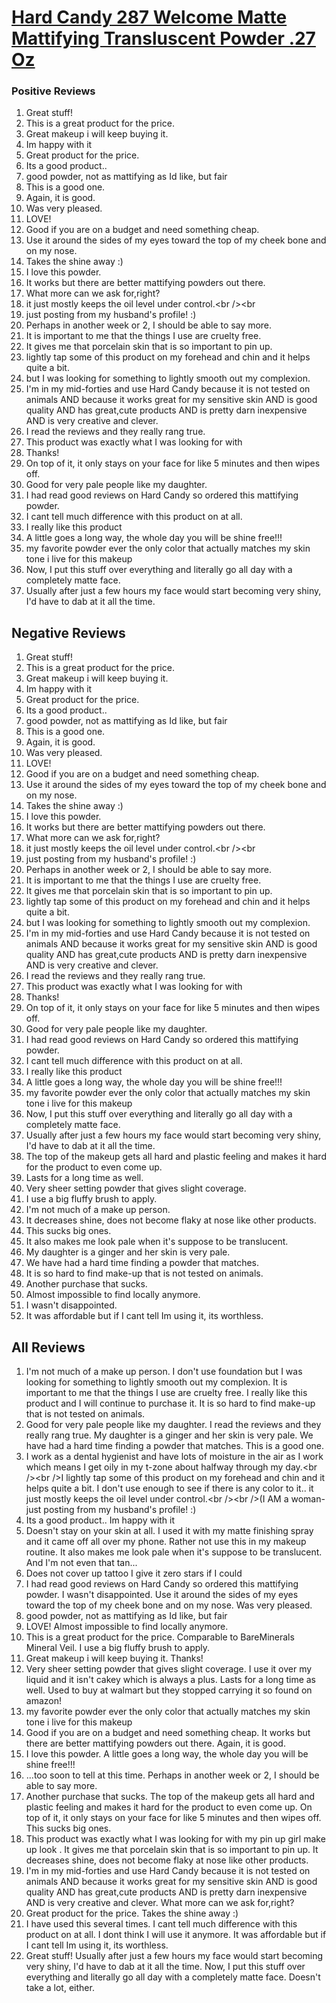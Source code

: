 # [Hard Candy 287 Welcome Matte Mattifying Transluscent Powder .27 Oz](https://products.checkmycream.com/products/Hard-Candy-287-Welcome-Matte-Mattifying-Transluscent-Powder-.27-Oz.html)

### Positive Reviews

<ol>
      <li>Great stuff!</li>
      <li>This is a great product for the price.  </li>
      <li>Great makeup i will keep buying it.</li>
      <li>Im happy with it</li>
      <li>Great product for the price.</li>
      <li>Its a good product..</li>
      <li>good powder, not as mattifying as Id like, but fair</li>
      <li>This is a good one.</li>
      <li>Again, it is good.</li>
      <li>Was very pleased.</li>
      <li>LOVE!</li>
      <li>Good if you are on a budget and need something cheap.  </li>
      <li>Use it around the sides of my eyes toward the top of my cheek bone and on my nose.</li>
      <li>Takes the shine away :)</li>
      <li>I love this powder.</li>
      <li>It works but there are better mattifying powders out there.  </li>
      <li>What more can we ask for,right?</li>
      <li>it just mostly keeps the oil level under control.&lt;br /&gt;&lt;br</li>
      <li>just posting from my husband&#x27;s profile! :)</li>
      <li>Perhaps in another week or 2, I should be able to say more.</li>
      <li>It is important to me that the things I use are cruelty free.</li>
      <li>It gives me that porcelain skin that is so important to pin up.  </li>
      <li>lightly tap some of this product on my forehead and chin and it helps quite a bit.  </li>
      <li>but I was looking for something to lightly smooth out my complexion.</li>
      <li>I&#x27;m in my mid-forties and use Hard Candy because it is not tested on animals AND because it works great for my sensitive skin AND is good quality AND has great,cute products AND is pretty darn inexpensive AND is very creative and clever.</li>
      <li>I read the reviews and they really rang true.</li>
      <li>This product was exactly what I was looking for with</li>
      <li>Thanks!</li>
      <li>On top of it, it only stays on your face for like 5 minutes and then wipes off.</li>
      <li>Good for very pale people like my daughter.</li>
      <li>I had read good reviews on Hard Candy so ordered this mattifying powder.</li>
      <li>I cant tell much difference with this product on at all.</li>
      <li>I really like this product</li>
      <li>A little goes a long way, the whole day you will be shine free!!!</li>
      <li>my favorite powder ever the only color that actually matches my skin tone i live for this makeup</li>
      <li>Now, I put this stuff over everything and literally go all day with a completely matte face.</li>
      <li>Usually after just a few hours my face would start becoming very shiny, I&#x27;d have to dab at it all the time.</li>
</ol>


<h2>Negative Reviews</h2>
<ol>
<li> Great stuff!</li>
<li> This is a great product for the price.  </li>
<li> Great makeup i will keep buying it.</li>
<li> Im happy with it</li>
<li> Great product for the price.</li>
<li> Its a good product..</li>
<li> good powder, not as mattifying as Id like, but fair</li>
<li> This is a good one.</li>
<li> Again, it is good.</li>
<li> Was very pleased.</li>
<li> LOVE!</li>
<li> Good if you are on a budget and need something cheap.  </li>
<li> Use it around the sides of my eyes toward the top of my cheek bone and on my nose.</li>
<li> Takes the shine away :)</li>
<li> I love this powder.</li>
<li> It works but there are better mattifying powders out there.  </li>
<li> What more can we ask for,right?</li>
<li> it just mostly keeps the oil level under control.&lt;br /&gt;&lt;br</li>
<li> just posting from my husband&#x27;s profile! :)</li>
<li> Perhaps in another week or 2, I should be able to say more.</li>
<li> It is important to me that the things I use are cruelty free.</li>
<li> It gives me that porcelain skin that is so important to pin up.  </li>
<li> lightly tap some of this product on my forehead and chin and it helps quite a bit.  </li>
<li> but I was looking for something to lightly smooth out my complexion.</li>
<li> I&#x27;m in my mid-forties and use Hard Candy because it is not tested on animals AND because it works great for my sensitive skin AND is good quality AND has great,cute products AND is pretty darn inexpensive AND is very creative and clever.</li>
<li> I read the reviews and they really rang true.</li>
<li> This product was exactly what I was looking for with</li>
<li> Thanks!</li>
<li> On top of it, it only stays on your face for like 5 minutes and then wipes off.</li>
<li> Good for very pale people like my daughter.</li>
<li> I had read good reviews on Hard Candy so ordered this mattifying powder.</li>
<li> I cant tell much difference with this product on at all.</li>
<li> I really like this product</li>
<li> A little goes a long way, the whole day you will be shine free!!!</li>
<li> my favorite powder ever the only color that actually matches my skin tone i live for this makeup</li>
<li> Now, I put this stuff over everything and literally go all day with a completely matte face.</li>
<li> Usually after just a few hours my face would start becoming very shiny, I&#x27;d have to dab at it all the time.</li>
<li> The top of the makeup gets all hard and plastic feeling and makes it hard for the product to even come up.</li>
<li> Lasts for a long time as well.</li>
<li> Very sheer setting powder that gives slight coverage.</li>
<li> I use a big fluffy brush to apply.</li>
<li> I&#x27;m not much of a make up person.  </li>
<li> It decreases shine, does not become flaky at nose like other products.</li>
<li> This sucks big ones.</li>
<li> It also makes me look pale when it&#x27;s suppose to be translucent.</li>
<li> My daughter is a ginger and her skin is very pale.</li>
<li> We have had a hard time finding a powder that matches.</li>
<li> It is so hard to find make-up that is not tested on animals.</li>
<li> Another purchase that sucks.</li>
<li> Almost impossible to find locally anymore.</li>
<li> I wasn&#x27;t disappointed.</li>
<li> It was affordable but if I cant tell Im using it, its worthless.</li>
</ol>

<h2>All Reviews</h2>

<ol>
    <li> I&#x27;m not much of a make up person.  I don&#x27;t use foundation but I was looking for something to lightly smooth out my complexion. It is important to me that the things I use are cruelty free. I really like this product and I will continue to purchase it.  It is so hard to find make-up that is not tested on animals.</li>
    <li> Good for very pale people like my daughter. I read the reviews and they really rang true. My daughter is a ginger and her skin is very pale. We have had a hard time finding a powder that matches. This is a good one.</li>
    <li> I work as a dental hygienist and have lots of moisture in the air as I work which means I get oily in my t-zone about halfway through my day.&lt;br /&gt;&lt;br /&gt;I lightly tap some of this product on my forehead and chin and it helps quite a bit.  I don&#x27;t use enough to see if there is any color to it.. it just mostly keeps the oil level under control.&lt;br /&gt;&lt;br /&gt;(I AM a woman- just posting from my husband&#x27;s profile! :)</li>
    <li> Its a good product.. Im happy with it</li>
    <li> Doesn&#x27;t stay on your skin at all. I used it with my matte finishing spray and it came off all over my phone. Rather not use this in my makeup routine. It also makes me look pale when it&#x27;s suppose to be translucent. And I&#x27;m not even that tan...</li>
    <li> Does not cover up tattoo I give it zero stars if I could</li>
    <li> I had read good reviews on Hard Candy so ordered this mattifying powder. I wasn&#x27;t disappointed. Use it around the sides of my eyes toward the top of my cheek bone and on my nose. Was very pleased.</li>
    <li> good powder, not as mattifying as Id like, but fair</li>
    <li> LOVE! Almost impossible to find locally anymore.</li>
    <li> This is a great product for the price.  Comparable to BareMinerals Mineral Veil.  I use a big fluffy brush to apply.</li>
    <li> Great makeup i will keep buying it. Thanks!</li>
    <li> Very sheer setting powder that gives slight coverage. I use it over my liquid and it isn&#x27;t cakey which is always a plus. Lasts for a long time as well. Used to buy at walmart but they stopped carrying it so found on amazon!</li>
    <li> my favorite powder ever the only color that actually matches my skin tone i live for this makeup</li>
    <li> Good if you are on a budget and need something cheap.  It works but there are better mattifying powders out there.  Again, it is good.</li>
    <li> I love this powder. A little goes a long way, the whole day you will be shine free!!!</li>
    <li> ...too soon to tell at this time.  Perhaps in another week or 2, I should be able to say more.</li>
    <li> Another purchase that sucks. The top of the makeup gets all hard and plastic feeling and makes it hard for the product to even come up. On top of it, it only stays on your face for like 5 minutes and then wipes off. This sucks big ones.</li>
    <li> This product was exactly what I was looking for with my pin up girl make up look .  It gives me that porcelain skin that is so important to pin up.  It decreases shine, does not become flaky at nose like other products.</li>
    <li> I&#x27;m in my mid-forties and use Hard Candy because it is not tested on animals AND because it works great for my sensitive skin AND is good quality AND has great,cute products AND is pretty darn inexpensive AND is very creative and clever. What more can we ask for,right?</li>
    <li> Great product for the price. Takes the shine away :)</li>
    <li> I have used this several times. I cant tell much difference with this product on at all. I dont think I will use it anymore. It was affordable but if I cant tell Im using it, its worthless.</li>
    <li> Great stuff! Usually after just a few hours my face would start becoming very shiny, I&#x27;d have to dab at it all the time. Now, I put this stuff over everything and literally go all day with a completely matte face. Doesn&#x27;t take a lot, either.</li>
</ol>




